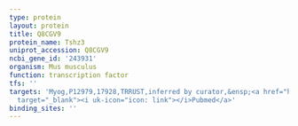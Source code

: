 ```yaml
---
type: protein
layout: protein
title: Q8CGV9
protein_name: Tshz3
uniprot_accession: Q8CGV9
ncbi_gene_id: '243931'
organism: Mus musculus
function: transcription factor
tfs: ''
targets: 'Myog,P12979,17928,TRRUST,inferred by curator,&ensp;<a href="https://www.ncbi.nlm.nih.gov/pubmed/?term=21543328%5Buid%5D"
  target="_blank"><i uk-icon="icon: link"></i>Pubmed</a>'
binding_sites: ''
---
```

